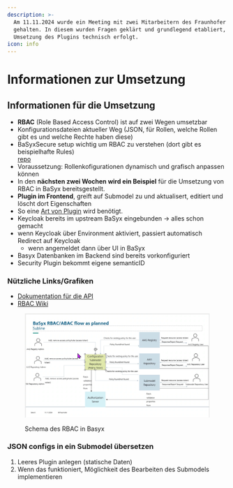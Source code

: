 ```yaml
---
description: >-
  Am 11.11.2024 wurde ein Meeting mit zwei Mitarbeitern des Fraunhofer Instituts
  gehalten. In diesem wurden Fragen geklärt und grundlegend etabliert, wie die
  Umsetzung des Plugins technisch erfolgt.
icon: info
---
```


# Informationen zur Umsetzung

## Informationen für die Umsetzung

* **RBAC** (Role Based Access Control) ist auf zwei Wegen umsetzbar
* Konfigurationsdateien aktueller Weg (JSON, für Rollen, welche Rollen gibt es und welche Rechte haben diese)
* BaSyxSecure setup wichtig um RBAC zu verstehen (dort gibt es beispielhafte Rules)\
  &#x20;[repo](https://github.com/eclipse-basyx/basyx-java-server-sdk/tree/main/examples/BaSyxSecured)
* Voraussetzung: Rollenkofigurationen dynamisch und grafisch anpassen können
* In den **nächsten zwei Wochen wird ein Beispiel** für die Umsetzung von RBAC in BaSyx bereitsgestellt.
* **Plugin im Frontend**, greift auf Submodel zu und aktualisert, editiert und löscht dort Eigenschaften
* So eine [Art von Plugin](https://ibb.co/zG95s3Y) wird benötigt.
* Keycloak bereits im upstream BaSyx eingebunden -> alles schon gemacht
* wenn Keycloak über Environment aktiviert, passiert automatisch Redirect auf Keycloak
  * wenn angemeldet dann über UI in BaSyx
* Basyx Datenbanken im Backend sind bereits vorkonfiguriert
* Security Plugin bekommt eigene semanticID

### &#x20;Nützliche Links/Grafiken

* [Dokumentation für die API](http://localhost:8081/swagger-ui/index.html)
* [RBAC Wiki](https://wiki.basyx.org/en/latest/content/user_documentation/basyx_components/v2/submodel_repository/features/authorization.html)

<figure><img src="../.gitbook/assets/image (1) (1) (1).png" alt=""><figcaption><p>Schema des RBAC in Basyx</p></figcaption></figure>

### JSON configs in ein Submodel übersetzen

1. Leeres Plugin anlegen (statische Daten)
2. Wenn das funktioniert, Möglichkeit des Bearbeiten des Submodels implementieren
